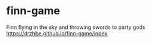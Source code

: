 # finn-game
Finn flying in the sky and throwing swords to party gods
https://drzhbe.github.io/finn-game/index
